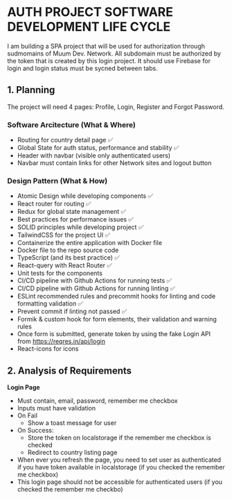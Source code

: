 # AUTH PROJECT SOFTWARE DEVELOPMENT LIFE CYCLE

I am building a SPA project that will be used for authorization through sudmomains of Muum Dev. Network. All subdomain must be authorized by the token that is created by this login project. It should use Firebase for login and login status must be sycned between tabs. 

## 1. Planning

The project will need 4 pages: Profile, Login, Register and Forgot Password.

### Software Arcitecture (What & Where)
- Routing for country detail page ✅
- Global State for auth status, performance and stability ✅
- Header with navbar (visible only authenticated users)
- Navbar must contain links for other Network sites and logout button


### Design Pattern (What & How)
- Atomic Design while developing components ✅
- React router for routing ✅
- Redux for global state management ✅
- Best practices for performance issues ✅
- SOLID principles while developing project ✅
- TailwindCSS for the project UI ✅
- Containerize the entire application with Docker file 
- Docker file to the repo source code
- TypeScript (and its best practice) ✅
- React-query with React Router ✅
- Unit tests for the components
- CI/CD pipeline with Github Actions for running tests  ✅
- CI/CD pipeline with Github Actions for running linting  ✅
- ESLint recommended rules and precommit hooks for linting and code formatting validation ✅
- Prevent commit if linting not passed  ✅
- Formik & custom hook for form elements, their validation and warning rules
- Once form is submitted, generate token by using the fake Login API from https://reqres.in/api/login 
- React-icons for icons

## 2. Analysis of Requirements
**Login Page**
- Must contain, email, password, remember me checkbox
- Inputs must have validation
- On Fail
    - Show a toast message for user
- On Success:
    - Store the token on localstorage if the remember me checkbox is checked 
    - Redirect to country listing page 
- When ever you refresh the page, you need to set user as authenticated if you have token available in localstorage (if you checked the remember me checkbox)
- This login page should not be accessible for authenticated users (if you checked the remember me checkbo)

